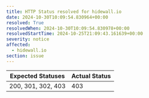 ```yaml
---
title: HTTP Status resolved for hidewall.io
date: 2024-10-30T10:09:54.830964+00:00
resolved: True
resolvedWhen: 2024-10-30T10:09:54.830978+00:00
resolvedStartTime: 2024-10-25T21:09:43.161639+00:00
severity: notice
affected:
  - hidewall.io
section: issue
---
```


| Expected Statuses | Actual Status  |
|-------------------|----------------|
| 200, 301, 302, 403 | 403 |
